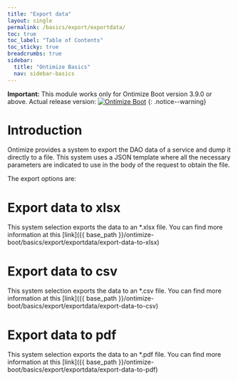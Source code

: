 ```yaml
---
title: "Export data"
layout: single
permalink: /basics/export/exportdata/
toc: true
toc_label: "Table of Contents"
toc_sticky: true
breadcrumbs: true
sidebar:
  title: "Ontimize Basics"
  nav: sidebar-basics
---
```



**Important:** This module works only for Ontimize Boot version 3.9.0 or above. Actual release version: [![Ontimize Boot](https://img.shields.io/maven-central/v/com.ontimize.boot/ontimize-boot?label=Ontimize%20boot&style=plastic)](https://maven-badges.herokuapp.com/maven-central/com.ontimize.boot/ontimize-boot)
{: .notice--warning}

# Introduction
Ontimize provides a system to export the DAO data of a service and dump it directly to a file. This system uses a JSON template where all the necessary parameters are indicated to use in the body of the request to obtain the file.

The export options are:

# Export data to **xlsx**
This system selection exports the data to an *.xlsx file.
You can find more information at this [link]({{ base_path }}/ontimize-boot/basics/export/exportdata/export-data-to-xlsx)
# Export data to **csv**
This system selection exports the data to an *.csv file.
You can find more information at this [link]({{ base_path }}/ontimize-boot/basics/export/exportdata/export-data-to-csv)
# Export data to **pdf**
This system selection exports the data to an *.pdf file.
You can find more information at this [link]({{ base_path }}/ontimize-boot/basics/export/exportdata/export-data-to-pdf)